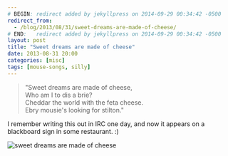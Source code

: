 ```yaml
---
# BEGIN: redirect added by jekyllpress on 2014-09-29 00:34:42 -0500
redirect_from:
  - /blog/2013/08/31/sweet-dreams-are-made-of-cheese/
# END:   redirect added by jekyllpress on 2014-09-29 00:34:42 -0500
layout: post
title: "Sweet dreams are made of cheese"
date: 2013-08-31 20:00
categories: [misc]
tags: [mouse-songs, silly]
---
```



> "Sweet dreams are made of cheese,  
> Who am I to dis a brie?  
> Cheddar the world with the feta cheese.  
> Ebry mousie's looking for stilton."  


I remember writing this out in IRC one day, and now it appears on a
blackboard sign in some restaurant. :)

![sweet dreams are made of cheese](/images/sweet-dreams-cheese.jpg ) 
